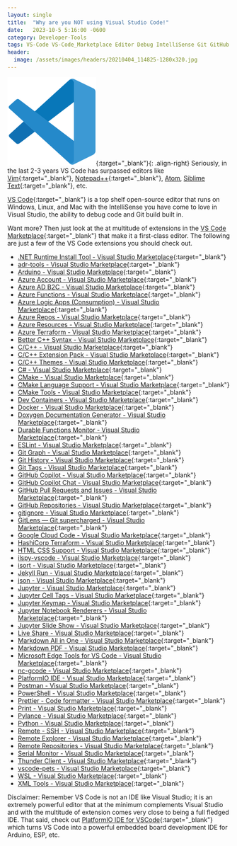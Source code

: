 ```yaml
---
layout: single
title:  "Why are you NOT using Visual Studio Code!"
date:   2023-10-5 5:16:00 -0600
category: Developer-Tools
tags: VS-Code VS-Code_Marketplace Editor Debug IntelliSense Git GitHub Vim Notepad++ Atom Sublime-Text Visual-Studio IDE PlatformIO Arduino ESP
header:
  image: /assets/images/headers/20210404_114825-1280x320.jpg
---
```


[![Image](/assets/images/posts/Visual-Studio-Code.png "VS Code")](https://code.visualstudio.com/ "VS Code"){:target="_blank"}{: .align-right} Seriously, in the last 2-3 years VS Code has surpassed editors like [Vim](https://www.vim.org/ "Vim"){:target="_blank"}, [Notepad++](https://notepad-plus-plus.org/ "Notepad++"){:target="_blank"}, [Atom](https://atom-editor.cc/ "Atom"), [Siblime Text](https://www.sublimetext.com/ "Siblime Text"){:target="_blank"}, etc.

[VS Code](https://code.visualstudio.com/ "VS Code"){:target="_blank"} is a top shelf open-source editor that runs on Windows, Linux, and Mac with the IntelliSense you have come to love in Visual Studio, the ability to debug code and Git build built in.

Want more? Then just look at the at multitude of extensions in the [VS Code Marketplace](https://marketplace.visualstudio.com/VSCode "VS Code Marketplace"){:target="_blank"} that make it a first-class editor. The following are just a few of the VS Code extensions you should check out.

- [.NET Runtime Install Tool - Visual Studio Marketplace](https://marketplace.visualstudio.com/items?itemName=ms-dotnettools.vscode-dotnet-runtime){:target="_blank"}
- [adr-tools - Visual Studio Marketplace](https://marketplace.visualstudio.com/items?itemName=vincent-ledu.adr-tools){:target="_blank"}
- [Arduino - Visual Studio Marketplace](https://marketplace.visualstudio.com/items?itemName=vsciot-vscode.vscode-arduino){:target="_blank"}
- [Azure Account - Visual Studio Marketplace](https://marketplace.visualstudio.com/items?itemName=ms-vscode.azure-account){:target="_blank"}
- [Azure AD B2C - Visual Studio Marketplace](https://marketplace.visualstudio.com/items?itemName=AzureADB2CTools.aadb2c){:target="_blank"}
- [Azure Functions - Visual Studio Marketplace](https://marketplace.visualstudio.com/items?itemName=ms-azuretools.vscode-azurefunctions){:target="_blank"}
- [Azure Logic Apps (Consumption) - Visual Studio Marketplace](https://marketplace.visualstudio.com/items?itemName=ms-azuretools.vscode-logicapps){:target="_blank"}
- [Azure Repos - Visual Studio Marketplace](https://marketplace.visualstudio.com/items?itemName=ms-vscode.azure-repos){:target="_blank"}
- [Azure Resources - Visual Studio Marketplace](https://marketplace.visualstudio.com/items?itemName=ms-azuretools.vscode-azureresourcegroups){:target="_blank"}
- [Azure Terraform - Visual Studio Marketplace](https://marketplace.visualstudio.com/items?itemName=ms-azuretools.vscode-azureterraform){:target="_blank"}
- [Better C++ Syntax - Visual Studio Marketplace](https://marketplace.visualstudio.com/items?itemName=jeff-hykin.better-cpp-syntax){:target="_blank"}
- [C/C++ - Visual Studio Marketplace](https://marketplace.visualstudio.com/items?itemName=ms-vscode.cpptools){:target="_blank"}
- [C/C++ Extension Pack - Visual Studio Marketplace](https://marketplace.visualstudio.com/items?itemName=ms-vscode.cpptools-extension-pack){:target="_blank"}
- [C/C++ Themes - Visual Studio Marketplace](https://marketplace.visualstudio.com/items?itemName=ms-vscode.cpptools-themes){:target="_blank"}
- [C# - Visual Studio Marketplace](https://marketplace.visualstudio.com/items?itemName=ms-dotnettools.csharp){:target="_blank"}
- [CMake - Visual Studio Marketplace](https://marketplace.visualstudio.com/items?itemName=twxs.cmake){:target="_blank"}
- [CMake Language Support - Visual Studio Marketplace](https://marketplace.visualstudio.com/items?itemName=josetr.cmake-language-support-vscode){:target="_blank"}
- [CMake Tools - Visual Studio Marketplace](https://marketplace.visualstudio.com/items?itemName=ms-vscode.cmake-tools){:target="_blank"}
- [Dev Containers - Visual Studio Marketplace](https://marketplace.visualstudio.com/items?itemName=ms-vscode-remote.remote-containers){:target="_blank"}
- [Docker - Visual Studio Marketplace](https://marketplace.visualstudio.com/items?itemName=ms-azuretools.vscode-docker){:target="_blank"}
- [Doxygen Documentation Generator - Visual Studio Marketplace](https://marketplace.visualstudio.com/items?itemName=cschlosser.doxdocgen){:target="_blank"}
- [Durable Functions Monitor - Visual Studio Marketplace](https://marketplace.visualstudio.com/items?itemName=DurableFunctionsMonitor.durablefunctionsmonitor){:target="_blank"}
- [ESLint - Visual Studio Marketplace](https://marketplace.visualstudio.com/items?itemName=dbaeumer.vscode-eslint){:target="_blank"}
- [Git Graph - Visual Studio Marketplace](https://marketplace.visualstudio.com/items?itemName=mhutchie.git-graph){:target="_blank"}
- [Git History - Visual Studio Marketplace](https://marketplace.visualstudio.com/items?itemName=donjayamanne.githistory){:target="_blank"}
- [Git Tags - Visual Studio Marketplace](https://marketplace.visualstudio.com/items?itemName=howardzuo.vscode-git-tags){:target="_blank"}
- [GitHub Copilot - Visual Studio Marketplace](https://marketplace.visualstudio.com/items?itemName=GitHub.copilot){:target="_blank"}
- [GitHub Copilot Chat - Visual Studio Marketplace](https://marketplace.visualstudio.com/items?itemName=GitHub.copilot-chat){:target="_blank"}
- [GitHub Pull Requests and Issues - Visual Studio Marketplace](https://marketplace.visualstudio.com/items?itemName=GitHub.vscode-pull-request-github){:target="_blank"}
- [GitHub Repositories - Visual Studio Marketplace](https://marketplace.visualstudio.com/items?itemName=GitHub.remotehub){:target="_blank"}
- [gitignore - Visual Studio Marketplace](https://marketplace.visualstudio.com/items?itemName=codezombiech.gitignore){:target="_blank"}
- [GitLens — Git supercharged - Visual Studio Marketplace](https://marketplace.visualstudio.com/items?itemName=eamodio.gitlens){:target="_blank"}
- [Google Cloud Code - Visual Studio Marketplace](https://marketplace.visualstudio.com/items?itemName=GoogleCloudTools.cloudcode){:target="_blank"}
- [HashiCorp Terraform - Visual Studio Marketplace](https://marketplace.visualstudio.com/items?itemName=HashiCorp.terraform){:target="_blank"}
- [HTML CSS Support - Visual Studio Marketplace](https://marketplace.visualstudio.com/items?itemName=ecmel.vscode-html-css){:target="_blank"}
- [ilspy-vscode - Visual Studio Marketplace](https://marketplace.visualstudio.com/items?itemName=icsharpcode.ilspy-vscode){:target="_blank"}
- [isort - Visual Studio Marketplace](https://marketplace.visualstudio.com/items?itemName=ms-python.isort){:target="_blank"}
- [Jekyll Run - Visual Studio Marketplace](https://marketplace.visualstudio.com/items?itemName=Dedsec727.jekyll-run){:target="_blank"}
- [json - Visual Studio Marketplace](https://marketplace.visualstudio.com/items?itemName=ZainChen.json){:target="_blank"}
- [Jupyter - Visual Studio Marketplace](https://marketplace.visualstudio.com/items?itemName=ms-toolsai.jupyter){:target="_blank"}
- [Jupyter Cell Tags - Visual Studio Marketplace](https://marketplace.visualstudio.com/items?itemName=ms-toolsai.vscode-jupyter-cell-tags){:target="_blank"}
- [Jupyter Keymap - Visual Studio Marketplace](https://marketplace.visualstudio.com/items?itemName=ms-toolsai.jupyter-keymap){:target="_blank"}
- [Jupyter Notebook Renderers - Visual Studio Marketplace](https://marketplace.visualstudio.com/items?itemName=ms-toolsai.jupyter-renderers){:target="_blank"}
- [Jupyter Slide Show - Visual Studio Marketplace](https://marketplace.visualstudio.com/items?itemName=ms-toolsai.vscode-jupyter-slideshow){:target="_blank"}
- [Live Share - Visual Studio Marketplace](https://marketplace.visualstudio.com/items?itemName=MS-vsliveshare.vsliveshare){:target="_blank"}
- [Markdown All in One - Visual Studio Marketplace](https://marketplace.visualstudio.com/items?itemName=yzhang.markdown-all-in-one){:target="_blank"}
- [Markdown PDF - Visual Studio Marketplace](https://marketplace.visualstudio.com/items?itemName=yzane.markdown-pdf){:target="_blank"}
- [Microsoft Edge Tools for VS Code - Visual Studio Marketplace](https://marketplace.visualstudio.com/items?itemName=ms-edgedevtools.vscode-edge-devtools){:target="_blank"}
- [nc-gcode - Visual Studio Marketplace](https://marketplace.visualstudio.com/items?itemName=ML2.nc-gcode){:target="_blank"}
- [PlatformIO IDE - Visual Studio Marketplace](https://marketplace.visualstudio.com/items?itemName=platformio.platformio-ide){:target="_blank"}
- [Postman - Visual Studio Marketplace](https://marketplace.visualstudio.com/items?itemName=Postman.postman-for-vscode){:target="_blank"}
- [PowerShell - Visual Studio Marketplace](https://marketplace.visualstudio.com/items?itemName=ms-vscode.PowerShell){:target="_blank"}
- [Prettier - Code formatter - Visual Studio Marketplace](https://marketplace.visualstudio.com/items?itemName=esbenp.prettier-vscode){:target="_blank"}
- [Print - Visual Studio Marketplace](https://marketplace.visualstudio.com/items?itemName=pdconsec.vscode-print){:target="_blank"}
- [Pylance - Visual Studio Marketplace](https://marketplace.visualstudio.com/items?itemName=ms-python.vscode-pylance){:target="_blank"}
- [Python - Visual Studio Marketplace](https://marketplace.visualstudio.com/items?itemName=ms-python.python){:target="_blank"}
- [Remote - SSH - Visual Studio Marketplace](https://marketplace.visualstudio.com/items?itemName=ms-vscode-remote.remote-ssh){:target="_blank"}
- [Remote Explorer - Visual Studio Marketplace](https://marketplace.visualstudio.com/items?itemName=ms-vscode.remote-explorer){:target="_blank"}
- [Remote Repositories - Visual Studio Marketplace](https://marketplace.visualstudio.com/items?itemName=ms-vscode.remote-repositories){:target="_blank"}
- [Serial Monitor - Visual Studio Marketplace](https://marketplace.visualstudio.com/items?itemName=ms-vscode.vscode-serial-monitor){:target="_blank"}
- [Thunder Client - Visual Studio Marketplace](https://marketplace.visualstudio.com/items?itemName=rangav.vscode-thunder-client){:target="_blank"}
- [vscode-pets - Visual Studio Marketplace](https://marketplace.visualstudio.com/items?itemName=tonybaloney.vscode-pets){:target="_blank"}
- [WSL - Visual Studio Marketplace](https://marketplace.visualstudio.com/items?itemName=ms-vscode-remote.remote-wsl){:target="_blank"}
- [XML Tools - Visual Studio Marketplace](https://marketplace.visualstudio.com/items?itemName=DotJoshJohnson.xml){:target="_blank"}

Disclaimer: Remember VS Code is not an IDE like Visual Studio; it is an extremely powerful editor that at the minimum complements Visual Studio and with the multitude of extension comes very close to being a full fledged IDE.  That said, check out [PlatformIO IDE for VSCode](https://platformio.org/ "PlatformIO IDE for VSCode"){:target="_blank"} which turns VS Code into a powerful embedded board development IDE for Arduino, ESP, etc.

